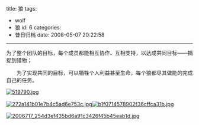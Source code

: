 title: 狼
tags:
  - wolf
  - 狼
id: 6
categories:
  - 昔日归档
date: 2008-05-07 20:22:58
---

[](http://yangtao.wordpress.com.cn/files/2008/05/b1f0714578902f36cffca31b.jpg "b1f0714578902f36cffca31b.jpg")为了整个团队的目标，每个成员都能相互协作、互相支持，以达成共同目标——捕捉到猎物；

　　为了实现共同的目标，可以牺牲个人利益甚至生命，每个狼都尽其做能的完成自己的任务。

[![519790.jpg](http://yangtao.wordpress.com.cn/files/2008/05/519790.jpg)](http://yangtao.wordpress.com.cn/files/2008/05/519790.jpg "519790.jpg")

[![272a141b01e7b4c5ad6e753c.jpg](http://yangtao.wordpress.com.cn/files/2008/05/272a141b01e7b4c5ad6e753c.jpg)](http://yangtao.wordpress.com.cn/files/2008/05/272a141b01e7b4c5ad6e753c.jpg "272a141b01e7b4c5ad6e753c.jpg")[![b1f0714578902f36cffca31b.jpg](http://yangtao.wordpress.com.cn/files/2008/05/b1f0714578902f36cffca31b.jpg)](http://yangtao.wordpress.com.cn/files/2008/05/b1f0714578902f36cffca31b.jpg "b1f0714578902f36cffca31b.jpg")　

[![2006717_254d3ef435bd6a91c3426f45b45eab1d.jpg](http://yangtao.wordpress.com.cn/files/2008/05/2006717_254d3ef435bd6a91c3426f45b45eab1d.jpg)](http://yangtao.wordpress.com.cn/files/2008/05/2006717_254d3ef435bd6a91c3426f45b45eab1d.jpg "2006717_254d3ef435bd6a91c3426f45b45eab1d.jpg")